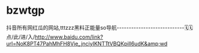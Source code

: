 # bzwtgp
抖音所有网红瓜的网站,tttzzz黑料正能量so导航----------------------------🗓🗓点/此/进/入/http://www.baidu.com/link?url=NoK8PT47PahMhFH8Vie_jnciyIKNTTtVBQKpill6udK&amp;wd
